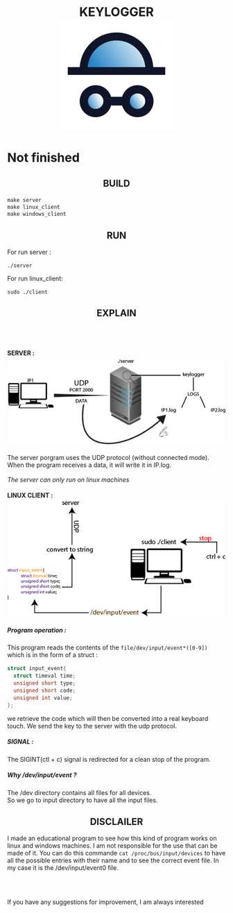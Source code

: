 
<h1 align="center">
  KEYLOGGER
  <br>
  <img src="images/keylogger.png" alt="Key loger Logo" width="256">
  <br>
</h1>

# Not finished

<div align="center">
 <h2>BUILD</H2>
</div>

```
make server
make linux_client
make windows_client
```

<div align="center">
 <h2>RUN</H2>
</div>

For run server :
```
./server
```
For run linux_client:
```
sudo ./client
```

<div align="center">
 <h2>EXPLAIN</H2>
 <br>
  
 </br>
</div>

<h4>
SERVER :
  <div align="center">
    <img src="images/server.png" alt="Key loger Logo">
  </div>
</h4>
The server porgram uses the UDP protocol (without connected mode).
When the program receives a data, it will write it in IP.log.
<br>
<br>
<i>The server can only run on linux machines</i>

<h4>
LINUX CLIENT :
<div align="center">
    <img src="images/linux_client.png" alt="Key loger Logo">
  </div>
</h4>

<h5>
  Program operation :
</h5>

This program reads the contents of the `file/dev/input/event*([0-9])`
which is in the form of a struct :
```c
struct input_event{
  struct timeval time;
  unsigned short type;
  unsigned short code;
  unsigned int value;
};
```
we retrieve the code which will then be converted into a real 
keyboard touch. We send the key to the server with the udp protocol.

<h5>
  SIGNAL :
</h5>
The SIGINT(ctl + c) signal is redirected for a clean stop of the program.

<h5>
  Why /dev/input/event ?
</h5>
The /dev directory contains all files for all devices.<br />
So we go to input directory to have all the input files.


<div align="center">
 <h2>DISCLAILER</H2>
</div>

I made an educational program to see how this kind of program works on linux and windows machines. 
I am not responsible for the use that can be made of it.
You can do this commande `cat /proc/bus/input/devices` to have
all the possible entries with their name and to see the correct event file. In my case it is the /dev/input/event0 file.

<br>
<br>

If you have any suggestions for improvement, I am always interested